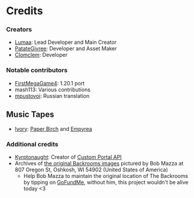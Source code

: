 # Credits

### Creators
- [Lumaa](https://github.com/lumaa-dev): Lead Developer and Main Creator
- [PatateGivree](https://github.com/Minipinot): Developer and Asset Maker
- [Clomclem](https://github.com/Clomclem): Developer

### Notable contributors
- [FirstMegaGame4](https://github.com/FirstMegaGame4): 1.20.1 port
- mash113: Various contributions
- [mpustovoi](https://github.com/mpustovoi): Russian translation

## Music Tapes
- [Ivory](https://www.youtube.com/@ivorysoundtracks980): [Paper Birch](https://youtu.be/4Mro8ILsAlo) and [Empyrea](https://youtu.be/PkO1AUvk9Y4)

### Additional credits
- [Kyrptonaught](https://github.com/kyrptonaught): Creator of [Custom Portal API](https://github.com/kyrptonaught/customportalapi)
- Archives of [the original Backrooms images](https://archive.org/details/backrooms-photos/807OREGON/DSC00161.jpg) pictured by Bob Mazza at 807 Oregon St, Oshkosh, WI 54902 (United States of America)
  - Help Bob Mazza to maintain the original location of The Backrooms by tipping on [GoFundMe](https://www.gofundme.com/f/https-gofund-me-405dafe1), without him, this project wouldn't be alive today <3